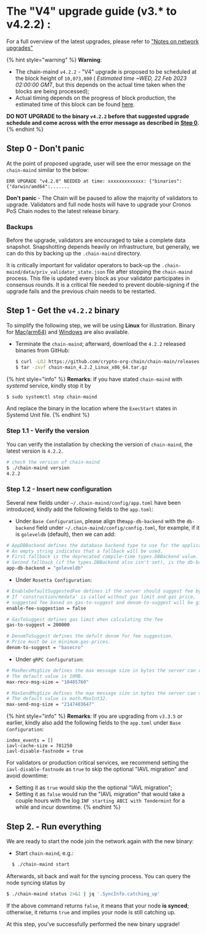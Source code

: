 # The "V4" upgrade guide (v3.\* to v4.2.2) :

For a full overview of the latest upgrades, please refer to ["Notes on network upgrades"](https://crypto.org/docs/getting-started/mainnet.html#step-0-notes-on-network-upgrades)

{% hint style="warning" %}
**Warning**:

* The chain-maind `v4.2.2` - "V4" upgrade is proposed to be scheduled at the block height of `10,073,800` ( _Estimated time \~WED, 22 Feb 2023 02:00:00 GMT_, but this depends on the actual time taken when the blocks are being processed);
* Actual timing depends on the progress of block production, the estimated time of this block can be found [here](https://www.mintscan.io/crypto-org/blocks/10073800).

**DO NOT UPGRADE to the binary `v4.2.2` before that suggested upgrade schedule and come across with the error message as described in** [**Step 0**](upgrade\_guide\_v4.md#step-0-don-t-panic)**.** &#x20;
{% endhint %}

## Step 0 - Don't panic

At the point of proposed upgrade, user will see the error message on the `chain-maind` similar to the below:

`ERR UPGRADE "v4.2.0" NEEDED at time: xxxxxxxxxxxxx: {"binaries":{"darwin/amd64":.......`

**Don't panic** - The Chain will be paused to allow the majority of validators to upgrade. Validators and full node hosts will have to upgrade your Cronos PoS Chain nodes to the latest release binary.

### Backups

Before the upgrade, validators are encouraged to take a complete data snapshot. Snapshotting depends heavily on infrastructure, but generally, we can do this by backing up the `.chain-maind` directory.

It is critically important for validator operators to back-up the `.chain-maind/data/priv_validator_state.json` file after stopping the `chain-maind` process. This file is updated every block as your validator participates in consensus rounds. It is a critical file needed to prevent double-signing if the upgrade fails and the previous chain needs to be restarted.

## Step 1 - Get the `v4.2.2` binary

To simplify the following step, we will be using **Linux** for illustration. Binary for [Mac(arm64)](https://github.com/crypto-org-chain/chain-main/releases/download/v4.2.2/chain-main\_4.2.2\_Darwin\_arm64.tar.gz) and [Windows](https://github.com/crypto-org-chain/chain-main/releases/download/v4.2.2/chain-main\_4.2.2\_Windows\_x86\_64.zip) are also available.

*   Terminate the `chain-maind`; afterward, download the `4.2.2` released binaries from GitHub:

    ```bash
    $ curl -LOJ https://github.com/crypto-org-chain/chain-main/releases/download/v4.2.2/chain-main_4.2.2_Linux_x86_64.tar.gz
    $ tar -zxvf chain-main_4.2.2_Linux_x86_64.tar.gz
    ```

{% hint style="info" %}
**Remarks**: If you have stated `chain-maind` with _systemd_ service, kindly stop it by

```bash
$ sudo systemctl stop chain-maind
```

And replace the binary in the location where the `ExecStart` states in Systemd Unit file.
{% endhint %}

### Step 1.1 - Verify the version

You can verify the installation by checking the version of `chain-maind`, the latest version is `4.2.2`.

```bash
# check the version of chain-maind
$ ./chain-maind version
4.2.2
```

### Step 1.2 - Insert new configuration

Several new fields under `~/.chain-maind/config/app.toml` have been introduced, kindly add the following fields to the `app.toml`:

* Under `Base Configuration`, please align the`app-db-backend` with the `db-backend` field under `~/.chain-maind/config/config.toml`, for example, if it is `goleveldb` (default), then we can add:

```bash
# AppDBBackend defines the database backend type to use for the application and snapshots DBs.
# An empty string indicates that a fallback will be used.
# First fallback is the deprecated compile-time types.DBBackend value.
# Second fallback (if the types.DBBackend also isn't set), is the db-backend value set in Tendermint's config.toml.
app-db-backend = "goleveldb"
```

* Under `Rosetta Configuration`:

```bash
# EnableDefaultSuggestedFee defines if the server should suggest fee by default.
# If 'construction/medata' is called without gas limit and gas price,
# suggested fee based on gas-to-suggest and denom-to-suggest will be given.
enable-fee-suggestion = false

# GasToSuggest defines gas limit when calculating the fee
gas-to-suggest = 200000

# DenomToSuggest defines the defult denom for fee suggestion.
# Price must be in minimum-gas-prices.
denom-to-suggest = "basecro"
```

* Under `gRPC Configuration`:

```bash
# MaxRecvMsgSize defines the max message size in bytes the server can receive.
# The default value is 10MB.
max-recv-msg-size = "10485760"

# MaxSendMsgSize defines the max message size in bytes the server can send.
# The default value is math.MaxInt32.
max-send-msg-size = "2147483647"
```

{% hint style="info" %}
**Remarks**:  If you are upgrading from `v3.3.5` or earlier, kindly also add the following fields to the `app.toml` under `Base Configuration`:

```
index_events = []
iavl-cache-size = 781250
iavl-disable-fastnode = true
```

For validators or production critical services, we recommend setting the `iavl-disable-fastnode` as `true` to skip the optional "IAVL migration" and avoid downtime:

* Setting it as `true` would skip the the optional "IAVL migration";
* Setting it as `false` would run the "IAVL migration" that would take a couple hours with the log `INF starting ABCI with Tendermint` for a while and incur downtime.&#x20;
{% endhint %}

## Step 2. - Run everything

We are ready to start the node join the network again with the new binary:

* Start `chain-maind`, e.g.:

```bash
  $ ./chain-maind start
```

Afterwards, sit back and wait for the syncing process. You can query the node syncing status by

```bash
$ ./chain-maind status 2>&1 | jq '.SyncInfo.catching_up'
```

If the above command returns `false`, it means that your node **is synced**; otherwise, it returns `true` and implies your node is still catching up.

At this step, you've successfully performed the new binary upgrade!
